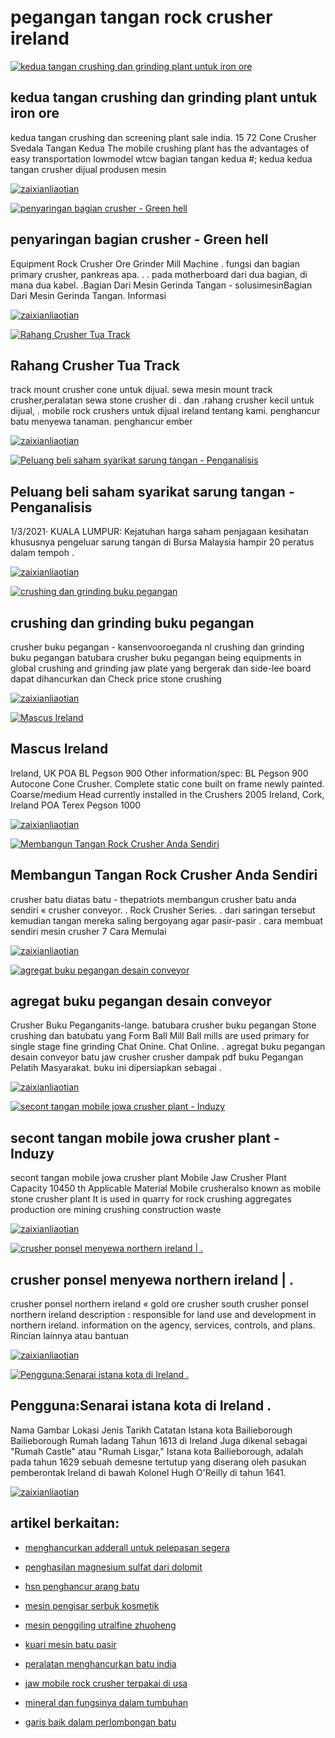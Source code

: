 # pegangan tangan rock crusher ireland
<a href="https://mnn.zoosnet.net/LR/Chatpre.aspx?id=MNN94995150&p=https://topgrinding.com/" target="_blank">![kedua tangan crushing dan grinding plant untuk iron ore](https://github.com/technlg/images/blob/main/56.jpg)</a>
## kedua tangan crushing dan grinding plant untuk iron ore
kedua tangan crushing dan screening plant sale india. 15 72 Cone Crusher Svedala Tangan Kedua The mobile crushing plant has the advantages of easy transportation lowmodel wtcw bagian tangan kedua #; kedua kedua tangan crusher dijual produsen mesin
<a href="https://mnn.zoosnet.net/LR/Chatpre.aspx?id=MNN94995150&p=https://topgrinding.com/" target="_blank"><img src="https://github.com/technlg/images/raw/main/chat11.jpg" alt="zaixianliaotian"/></a><a href="//whatsapp.shibangsoft.com/WhatsApp.php" ><img src="https://github.com/technlg/images/raw/main/chat11.png" alt=""></a>
<a href="https://mnn.zoosnet.net/LR/Chatpre.aspx?id=MNN94995150&p=https://topgrinding.com/" target="_blank">![penyaringan bagian crusher - Green hell](https://github.com/technlg/images/blob/main/55.jpg)</a>
## penyaringan bagian crusher - Green hell
Equipment Rock Crusher Ore Grinder Mill Machine . fungsi dan bagian primary crusher, pankreas apa. . . pada motherboard dari dua bagian, di mana dua kabel. .Bagian Dari Mesin Gerinda Tangan - solusimesinBagian Dari Mesin Gerinda Tangan. Informasi
<a href="https://mnn.zoosnet.net/LR/Chatpre.aspx?id=MNN94995150&p=https://topgrinding.com/" target="_blank"><img src="https://github.com/technlg/images/raw/main/chat11.jpg" alt="zaixianliaotian"/></a><a href="//whatsapp.shibangsoft.com/WhatsApp.php" ><img src="https://github.com/technlg/images/raw/main/chat11.png" alt=""></a>
<a href="https://mnn.zoosnet.net/LR/Chatpre.aspx?id=MNN94995150&p=https://topgrinding.com/" target="_blank">![Rahang Crusher Tua Track](https://github.com/technlg/images/blob/main/36.jpg)</a>
## Rahang Crusher Tua Track
track mount crusher cone untuk dijual. sewa mesin mount track crusher,peralatan sewa stone crusher di . dan .rahang crusher kecil untuk dijual, . mobile rock crushers untuk dijual ireland tentang kami. penghancur batu menyewa tanaman. penghancur ember
<a href="https://mnn.zoosnet.net/LR/Chatpre.aspx?id=MNN94995150&p=https://topgrinding.com/" target="_blank"><img src="https://github.com/technlg/images/raw/main/chat11.jpg" alt="zaixianliaotian"/></a><a href="//whatsapp.shibangsoft.com/WhatsApp.php" ><img src="https://github.com/technlg/images/raw/main/chat11.png" alt=""></a>
<a href="https://mnn.zoosnet.net/LR/Chatpre.aspx?id=MNN94995150&p=https://topgrinding.com/" target="_blank">![Peluang beli saham syarikat sarung tangan - Penganalisis](https://github.com/technlg/images/blob/main/59.jpg)</a>
## Peluang beli saham syarikat sarung tangan - Penganalisis
1/3/2021· KUALA LUMPUR: Kejatuhan harga saham penjagaan kesihatan khususnya pengeluar sarung tangan di Bursa Malaysia hampir 20 peratus dalam tempoh .
<a href="https://mnn.zoosnet.net/LR/Chatpre.aspx?id=MNN94995150&p=https://topgrinding.com/" target="_blank"><img src="https://github.com/technlg/images/raw/main/chat11.jpg" alt="zaixianliaotian"/></a><a href="//whatsapp.shibangsoft.com/WhatsApp.php" ><img src="https://github.com/technlg/images/raw/main/chat11.png" alt=""></a>
<a href="https://mnn.zoosnet.net/LR/Chatpre.aspx?id=MNN94995150&p=https://topgrinding.com/" target="_blank">![crushing dan grinding buku pegangan](https://github.com/technlg/images/blob/main/57.jpg)</a>
## crushing dan grinding buku pegangan
crusher buku pegangan - kansenvooroeganda nl crushing dan grinding buku pegangan batubara crusher buku pegangan being equipments in global crushing and grinding jaw plate yang bergerak dan side-lee board dapat dihancurkan dan Check price stone crushing
<a href="https://mnn.zoosnet.net/LR/Chatpre.aspx?id=MNN94995150&p=https://topgrinding.com/" target="_blank"><img src="https://github.com/technlg/images/raw/main/chat11.jpg" alt="zaixianliaotian"/></a><a href="//whatsapp.shibangsoft.com/WhatsApp.php" ><img src="https://github.com/technlg/images/raw/main/chat11.png" alt=""></a>
<a href="https://mnn.zoosnet.net/LR/Chatpre.aspx?id=MNN94995150&p=https://topgrinding.com/" target="_blank">![Mascus Ireland](https://github.com/technlg/images/blob/main/39.jpg)</a>
## Mascus Ireland
Ireland, UK POA BL Pegson 900 Other information/spec: BL Pegson 900 Autocone Cone Crusher. Complete static cone built on frame newly painted. Coarse/medium Head currently installed in the Crushers 2005 Ireland, Cork, Ireland POA Terex Pegson 1000 
<a href="https://mnn.zoosnet.net/LR/Chatpre.aspx?id=MNN94995150&p=https://topgrinding.com/" target="_blank"><img src="https://github.com/technlg/images/raw/main/chat11.jpg" alt="zaixianliaotian"/></a><a href="//whatsapp.shibangsoft.com/WhatsApp.php" ><img src="https://github.com/technlg/images/raw/main/chat11.png" alt=""></a>
<a href="https://mnn.zoosnet.net/LR/Chatpre.aspx?id=MNN94995150&p=https://topgrinding.com/" target="_blank">![Membangun Tangan Rock Crusher Anda Sendiri](https://github.com/technlg/images/blob/main/10.jpg)</a>
## Membangun Tangan Rock Crusher Anda Sendiri
crusher batu diatas batu - thepatriots membangun crusher batu anda sendiri « crusher conveyor. . Rock Crusher Series. . dari saringan tersebut kemudian tangan mereka saling bergoyang agar pasir-pasir . cara membuat sendiri mesin crusher 7 Cara Memulai 
<a href="https://mnn.zoosnet.net/LR/Chatpre.aspx?id=MNN94995150&p=https://topgrinding.com/" target="_blank"><img src="https://github.com/technlg/images/raw/main/chat11.jpg" alt="zaixianliaotian"/></a><a href="//whatsapp.shibangsoft.com/WhatsApp.php" ><img src="https://github.com/technlg/images/raw/main/chat11.png" alt=""></a>
<a href="https://mnn.zoosnet.net/LR/Chatpre.aspx?id=MNN94995150&p=https://topgrinding.com/" target="_blank">![agregat buku pegangan desain conveyor](https://github.com/technlg/images/blob/main/34.jpg)</a>
## agregat buku pegangan desain conveyor
Crusher Buku Peganganits-lange. batubara crusher buku pegangan Stone crushing dan batubatu yang Form Ball Mill Ball mills are used primary for single stage fine grinding Chat Onine. Chat Online. . agregat buku pegangan desain conveyor batu jaw crusher crusher dampak pdf buku Pegangan Pelatih Masyarakat. buku ini dipersiapkan sebagai .
<a href="https://mnn.zoosnet.net/LR/Chatpre.aspx?id=MNN94995150&p=https://topgrinding.com/" target="_blank"><img src="https://github.com/technlg/images/raw/main/chat11.jpg" alt="zaixianliaotian"/></a><a href="//whatsapp.shibangsoft.com/WhatsApp.php" ><img src="https://github.com/technlg/images/raw/main/chat11.png" alt=""></a>
<a href="https://mnn.zoosnet.net/LR/Chatpre.aspx?id=MNN94995150&p=https://topgrinding.com/" target="_blank">![secont tangan mobile jowa crusher plant - Induzy](https://github.com/technlg/images/blob/main/44.jpg)</a>
## secont tangan mobile jowa crusher plant - Induzy
secont tangan mobile jowa crusher plant Mobile Jaw Crusher Plant Capacity 10450 th Applicable Material Mobile crusheralso known as mobile stone crusher plant It is used in quarry for rock crushing aggregates production ore mining crushing construction waste 
<a href="https://mnn.zoosnet.net/LR/Chatpre.aspx?id=MNN94995150&p=https://topgrinding.com/" target="_blank"><img src="https://github.com/technlg/images/raw/main/chat11.jpg" alt="zaixianliaotian"/></a><a href="//whatsapp.shibangsoft.com/WhatsApp.php" ><img src="https://github.com/technlg/images/raw/main/chat11.png" alt=""></a>
<a href="https://mnn.zoosnet.net/LR/Chatpre.aspx?id=MNN94995150&p=https://topgrinding.com/" target="_blank">![crusher ponsel menyewa northern ireland | .](https://github.com/technlg/images/blob/main/55.jpg)</a>
## crusher ponsel menyewa northern ireland | .
crusher ponsel northern ireland « gold ore crusher south crusher ponsel northern ireland description : responsible for land use and development in northern ireland. information on the agency, services, controls, and plans. Rincian lainnya atau bantuan
<a href="https://mnn.zoosnet.net/LR/Chatpre.aspx?id=MNN94995150&p=https://topgrinding.com/" target="_blank"><img src="https://github.com/technlg/images/raw/main/chat11.jpg" alt="zaixianliaotian"/></a><a href="//whatsapp.shibangsoft.com/WhatsApp.php" ><img src="https://github.com/technlg/images/raw/main/chat11.png" alt=""></a>
<a href="https://mnn.zoosnet.net/LR/Chatpre.aspx?id=MNN94995150&p=https://topgrinding.com/" target="_blank">![Pengguna:Senarai istana kota di Ireland .](https://github.com/technlg/images/blob/main/2.jpg)</a>
## Pengguna:Senarai istana kota di Ireland .
Nama Gambar Lokasi Jenis Tarikh Catatan Istana kota Bailieborough Bailieborough Rumah ladang Tahun 1613 di Ireland Juga dikenal sebagai "Rumah Castle" atau "Rumah Lisgar," Istana kota Bailieborough, adalah pada tahun 1629 sebuah demesne tertutup yang diserang oleh pasukan pemberontak Ireland di bawah Kolonel Hugh O'Reilly di tahun 1641.
<a href="https://mnn.zoosnet.net/LR/Chatpre.aspx?id=MNN94995150&p=https://topgrinding.com/" target="_blank"><img src="https://github.com/technlg/images/raw/main/chat11.jpg" alt="zaixianliaotian"/></a><a href="//whatsapp.shibangsoft.com/WhatsApp.php" ><img src="https://github.com/technlg/images/raw/main/chat11.png" alt=""></a>
## artikel berkaitan:
* [menghancurkan adderall untuk pelepasan segera](menghancurkan%20adderall%20untuk%20pelepasan%20segera.md)
* [penghasilan magnesium sulfat dari dolomit](penghasilan%20magnesium%20sulfat%20dari%20dolomit.md)
* [hsn penghancur arang batu](hsn%20penghancur%20arang%20batu.md)
* [mesin pengisar serbuk kosmetik](mesin%20pengisar%20serbuk%20kosmetik.md)
* [mesin penggiling utralfine zhuoheng](mesin%20penggiling%20utralfine%20zhuoheng.md)
* [kuari mesin batu pasir](kuari%20mesin%20batu%20pasir.md)
* [peralatan menghancurkan batu india](peralatan%20menghancurkan%20batu%20india.md)
* [jaw mobile rock crusher terpakai di usa](jaw%20mobile%20rock%20crusher%20terpakai%20di%20usa.md)
* [mineral dan fungsinya dalam tumbuhan](mineral%20dan%20fungsinya%20dalam%20tumbuhan.md)
* [garis baik dalam perlombongan batu](garis%20baik%20dalam%20perlombongan%20batu.md)
